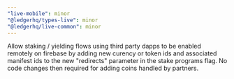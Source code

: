 ```yaml
---
"live-mobile": minor
"@ledgerhq/types-live": minor
"@ledgerhq/live-common": minor
---
```


Allow staking / yielding flows using third party dapps to be enabled remotely on firebase by adding new curency or token ids and associated manifest ids to the new "redirects" parameter in the stake programs flag. No code changes then required for adding coins handled by partners.
